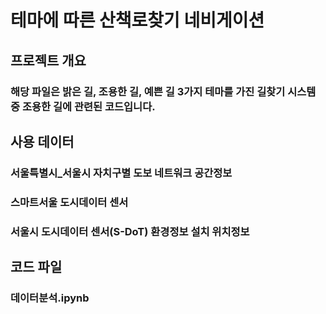 # 테마에 따른 산책로찾기 네비게이션

## 프로젝트 개요
### 해당 파일은 밝은 길, 조용한 길, 예쁜 길 3가지 테마를 가진 길찾기 시스템 중 조용한 길에 관련된 코드입니다.

## 사용 데이터
### 서울특별시_서울시 자치구별 도보 네트워크 공간정보
### 스마트서울 도시데이터 센서
### 서울시 도시데이터 센서(S-DoT) 환경정보 설치 위치정보

## 코드 파일
### 데이터분석.ipynb
